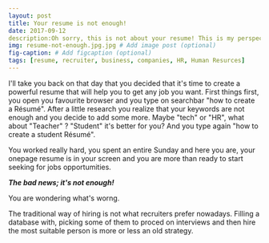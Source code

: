 ```yaml
---
layout: post
title: Your resume is not enough! 
date: 2017-09-12 
description:Oh sorry, this is not about your resume! This is my perspective on what recruiters need to know about you! # Add post description (optional)
img: resume-not-enough.jpg.jpg # Add image post (optional)
fig-caption: # Add figcaption (optional)
tags: [resume, recruiter, business, companies, HR, Human Resurces]
---
```

I'll take you back on that day that you decided that it's time to create a powerful resume that will help you to get any job you want. First things first, you open you favourite browser and you type on searchbar "how to create a Résumé". After a little research you realize that your keywords are not enough and you decide to add some more. Maybe "tech" or "HR", what about "Teacher" ? "Student" it's better for you? And you type again "how to create a student  Résumé".  

 You worked really hard, you spent an entire Sunday and here you are, your onepage resume is in your screen and you are more than ready to start seeking for jobs opportumities. 

***The bad news; it's not enough!***

You are wondering what's worng. 

The traditional way of hiring is not what recruiters prefer nowadays.  Filling a database with, picking some of them to proced on interviews and then hire the most suitable person is more or less an old strategy.  
